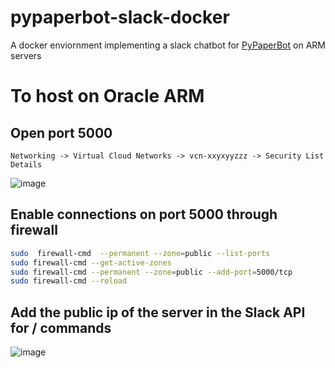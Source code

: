 # pypaperbot-slack-docker
A docker enviornment implementing a slack chatbot for [PyPaperBot](https://github.com/ferru97/PyPaperBot) on ARM servers 


# To host on Oracle ARM

## Open port 5000
    Networking -> Virtual Cloud Networks -> vcn-xxyxyyzzz -> Security List Details
    
![image](https://user-images.githubusercontent.com/6279035/183801116-49ca2392-4ff2-418d-a8b0-21acaf3321ae.png)

## Enable connections on port 5000 through firewall

```bash
sudo  firewall-cmd  --permanent --zone=public --list-ports
sudo firewall-cmd --get-active-zones
sudo firewall-cmd --permanent --zone=public --add-port=5000/tcp
sudo firewall-cmd --reload
```

## Add the public ip of the server in the Slack API for / commands

![image](https://user-images.githubusercontent.com/6279035/183801561-a218404a-27df-4766-bc75-2299eec4b2f6.png)
